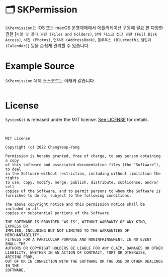 # 🗂 SKPermission

`SKPermission`는 iOS 또는 macOS 운영체제에서 애플리케이션 구동에 필요 한 다양한 권한 [`파일 및 폴더 권한 (Files and Folders)`, `전체 디스크 접그 권한 (Full Disk Access)`, `사진 (Photos)`, `연락처 (AddressBook)`, `블루투스 (Bluetooth)`, `캘린더 (Calendar)`] 등을 손쉽게 관리할 수 있습니다. 

# Example Source

`SKPermission` 예제 소스코드는 아래와 같습니다.

```Swift
```

# License

`SystemKit` is released under the MIT license. [See LICENSE](https://github.com/ChangYeop-Yang/Apple-SystemKit/blob/main/LICENSE) for details.

</br>

```TEXT
MIT License

Copyright (c) 2022 ChangYeop-Yang

Permission is hereby granted, free of charge, to any person obtaining a copy
of this software and associated documentation files (the "Software"), to deal
in the Software without restriction, including without limitation the rights
to use, copy, modify, merge, publish, distribute, sublicense, and/or sell
copies of the Software, and to permit persons to whom the Software is
furnished to do so, subject to the following conditions:

The above copyright notice and this permission notice shall be included in all
copies or substantial portions of the Software.

THE SOFTWARE IS PROVIDED "AS IS", WITHOUT WARRANTY OF ANY KIND, EXPRESS OR
IMPLIED, INCLUDING BUT NOT LIMITED TO THE WARRANTIES OF MERCHANTABILITY,
FITNESS FOR A PARTICULAR PURPOSE AND NONINFRINGEMENT. IN NO EVENT SHALL THE
AUTHORS OR COPYRIGHT HOLDERS BE LIABLE FOR ANY CLAIM, DAMAGES OR OTHER
LIABILITY, WHETHER IN AN ACTION OF CONTRACT, TORT OR OTHERWISE, ARISING FROM,
OUT OF OR IN CONNECTION WITH THE SOFTWARE OR THE USE OR OTHER DEALINGS IN THE
SOFTWARE.
```

